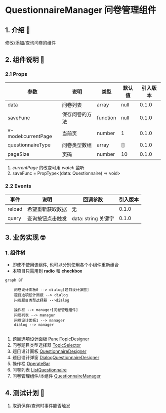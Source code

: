# QuestionnaireManager 问卷管理组件

## 1. 介绍 🤔

修改/添加/查询问卷的组件

## 2. 组件说明 🥳

### 2.1 Props

| 参数                | 说明           | 类型   | 默认值 | 引入版本 |
| ------------------- | -------------- | ------ | ------ | -------- |
| data            | 问卷列表       | array  | null   | 0.1.0    |
| saveFunc            | 保存问卷的方法 | function | null   | 0.1.0    |
| v-model:currentPage | 当前页         | number | 1      | 0.1.0    |
| questionnaireType   | 问卷类型数组   | array  | []     | 0.1.0    |
| pageSize            | 页码           | number  | 10     | 0.1.0    |

1. _currentPage_ 的改变可用 _watch_ 监听
2. saveFunc = PropType<(data: Questionnaire) => void>

### 2.2 Events

| 事件   | 说明             | 回调参数            | 引入版本 |
| ------ | ---------------- | ------------------- | -------- |
| reload | 希望重新获取数据 | 无                  | 0.1.0    |
| query  | 查询按钮点击触发 | data: string 关键字 | 0.1.0    |

## 3. 业务实现 🤓

### 1. 组件树

* 即使不使用该组件, 也可以分别使用各个小组件重新组合
* 本项目只需用到 **radio** 和 **checkbox**

```mermaid
graph BT

    问卷设计面板0 --> dialog[题目设计弹窗]
    题目选项设计面板 --> dialog
    问卷题目类型选择器 -->dialog

    操作栏 --> manager[问卷管理组件]
    问卷列表 --> manager
    问卷设计面板1 --> manager
    dialog --> manager
    

```

1. 题目选项设计面板 [PanelTopicDesigner](./PanelTopicDesigner/README.md)
2. 问卷题目类型选择器 [TopicSelector](./TopicSelector/README.md)
3. 题目设计面板 [QuestionnaireDesigner](./QuestionnaireDesigner/README.md)
4. 题目设计弹窗 [DialogQuestionnaireDesigner](./DialogQuestionnaireDesigner/README.md)
5. 操作栏 [OperateBar](./OperateBar/README.md)
6. 问卷列表 [ListQuestionnaire](./ListQuestionnaire/README.md)
7. 问卷管理组件/本组件 [QuestionnaireManager](./README.md)

## 4. 测试计划 👻

1. 取消保存/查询时事件能否触发
